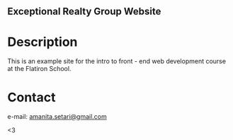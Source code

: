 Exceptional Realty Group Website
---

# Description

This is an example site for the intro to front - end web development course at the Flatiron School.

# Contact

e-mail: amanita.setari@gmail.com

<3